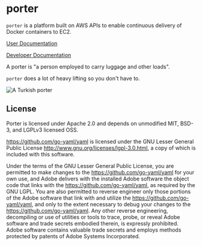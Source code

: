 porter
======

`porter` is a platform built on AWS APIs to enable continuous delivery of
Docker containers to EC2.

[User Documentation](docs)

[Developer Documentation](developing.md)

A porter is "a person employed to carry luggage and other loads".

`porter` does a lot of heavy lifting so you don't have to.

![A Turkish porter](http://images.fineartamerica.com/images-medium-large/turkish-porter-carrying-luggage-everett.jpg "A Turkish porter")

License
-------

Porter is licensed under Apache 2.0 and depends on unmodified MIT, BSD-3, and
LGPLv3 licensed OSS.

https://github.com/go-yaml/yaml is licensed under the GNU Lesser General Public
License http://www.gnu.org/licenses/lgpl-3.0.html, a copy of which is included
with this software.

Under the terms of the GNU Lesser General Public License, you are permitted to
make changes to the https://github.com/go-yaml/yaml for your own use, and Adobe
delivers with the installed Adobe software the object code that links with the https://github.com/go-yaml/yaml, as required by the GNU LGPL. You are also
permitted to reverse engineer only those portions of the Adobe software that
link with and utilize the https://github.com/go-yaml/yaml, and only to the
extent necessary to debug your changes to the https://github.com/go-yaml/yaml.
Any other reverse engineering, decompiling or use of utilities or tools to
trace, probe, or reveal Adobe software and trade secrets embodied therein, is
expressly prohibited. Adobe software contains valuable trade secrets and employs
methods protected by patents of Adobe Systems Incorporated.
